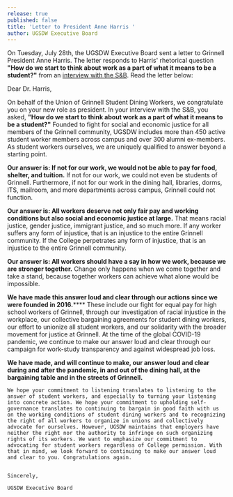 ```yaml
---
release: true
published: false
title: 'Letter to President Anne Harris '
author: UGSDW Executive Board
---
```

On Tuesday, July 28th, the UGSDW Executive Board sent a letter to Grinnell President Anne Harris. The letter responds to Harris' rhetorical question **"How do we start to think about work as a part of what it means to be a student?"** from an  [interview with the S&B](http://www.thesandb.com/article/the-sb-interviews-acting-president-anne-harris-on-leadership-in-time-of-two-pandemics.html). Read the letter below:





Dear Dr. Harris,

On behalf of the Union of Grinnell Student Dining Workers, we congratulate you on your new role as president. In your interview with the S&B, you asked, **"How do we start to think about work as a part of what it means to be a student?"** Founded to fight for social and economic justice for all members of the Grinnell community, UGSDW includes more than 450 active student worker members across campus and over 300 alumni ex-members. As student workers ourselves, we are uniquely qualified to answer beyond a starting point.

**Our answer is: If not for our work, we would not be able to pay for food, shelter, and tuition.** If not for our work, we could not even be students of Grinnell. Furthermore, if not for our work in the dining hall, libraries, dorms, ITS, mailroom, and more departments across campus, Grinnell could not function.

**Our answer is: All workers deserve not only fair pay and working conditions but also social and economic justice at large.** That means racial justice, gender justice, immigrant justice, and so much more. If any worker suffers any form of injustice, that is an injustice to the entire Grinnell community. If the College perpetrates any form of injustice, that is an injustice to the entire Grinnell community.

**Our answer is: All workers should have a say in how we work, because we are stronger together.** Change only happens when we come together and take a stand, because together workers can achieve what alone would be impossible.

**We have made this answer loud and clear through our actions since we were founded in 2016.****** These include our fight for equal pay for high school workers of Grinnell, through our investigation of racial injustice in the workplace, our collective bargaining agreements for student dining workers, our effort to unionize all student workers, and our solidarity with the broader movement for justice at Grinnell. At the time of the global COVID-19 pandemic, we continue to make our answer loud and clear through our campaign for work-study transparency and against widespread job loss.

**We have made, and will continue to make, our answer loud and clear during and after the pandemic, in and out of the dining hall, at the bargaining table and in the streets of Grinnell.**

	We hope your commitment to listening translates to listening to the answer of student workers, and especially to turning your listening into concrete action. We hope your commitment to upholding self-governance translates to continuing to bargain in good faith with us on the working conditions of student dining workers and to recognizing the right of all workers to organize in unions and collectively advocate for ourselves. However, UGSDW maintains that employers have neither the right nor the authority to infringe on such organizing rights of its workers. We want to emphasize our commitment to advocating for student workers regardless of College permission. With that in mind, we look forward to continuing to make our answer loud and clear to you. Congratulations again.


	Sincerely,

	UGSDW Executive Board

